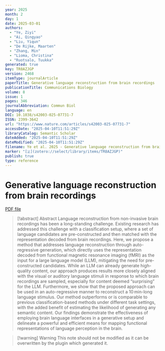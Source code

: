 ```yaml
---
year: 2025
month: 2
day: 1
date: 2025-03-01
authors:
  - "Ye, Ziyi"
  - "Ai, Qingyao"
  - "Liu, Yiqun"
  - "De Rijke, Maarten"
  - "Zhang, Min"
  - "Lioma, Christina"
  - "Ruotsalo, Tuukka"
generated: true
key: TR8AZJGP
version: 2468
itemType: journalArticle
paperTitle: Generative language reconstruction from brain recordings
publicationTitle: Communications Biology
volume: 8
issue: 1
pages: 346
journalAbbreviation: Commun Biol
language: en
DOI: 10.1038/s42003-025-07731-7
ISSN: 2399-3642
url: "https://www.nature.com/articles/s42003-025-07731-7"
accessDate: "2025-04-10T11:51:29Z"
libraryCatalog: Semantic Scholar
dateAdded: "2025-04-10T11:51:29Z"
dateModified: "2025-04-10T11:51:29Z"
filename: Ye et al. 2025 - Generative language reconstruction from brain recordings.pdf
marker: "[🇿](zotero://select/library/items/TR8AZJGP)"
publish: true
type: reference
---
```

# Generative language reconstruction from brain recordings

[PDF file](/Papers/PDFs/Ye%20et%20al.%202025%20-%20Generative%20language%20reconstruction%20from%20brain%20recordings.pdf)

> [!abstract] Abstract
> Language reconstruction from non-invasive brain recordings has been a long-standing challenge. Existing research has addressed this challenge with a classification setup, where a set of language candidates are pre-constructed and then matched with the representation decoded from brain recordings. Here, we propose a method that addresses language reconstruction through auto-regressive generation, which directly uses the representation decoded from functional magnetic resonance imaging (fMRI) as the input for a large language model (LLM), mitigating the need for pre-constructed candidates. While an LLM can already generate high-quality content, our approach produces results more closely aligned with the visual or auditory language stimuli in response to which brain recordings are sampled, especially for content deemed “surprising” for the LLM. Furthermore, we show that the proposed approach can be used in an auto-regressive manner to reconstruct a 10 min-long language stimulus. Our method outperforms or is comparable to previous classification-based methods under different task settings, with the added benefit of estimating the likelihood of generating any semantic content. Our findings demonstrate the effectiveness of employing brain language interfaces in a generative setup and delineate a powerful and efficient means for mapping functional representations of language perception in the brain.

>[!warning] Warning
> This note should not be modified as it can be overwritten by the plugin which generated it.

